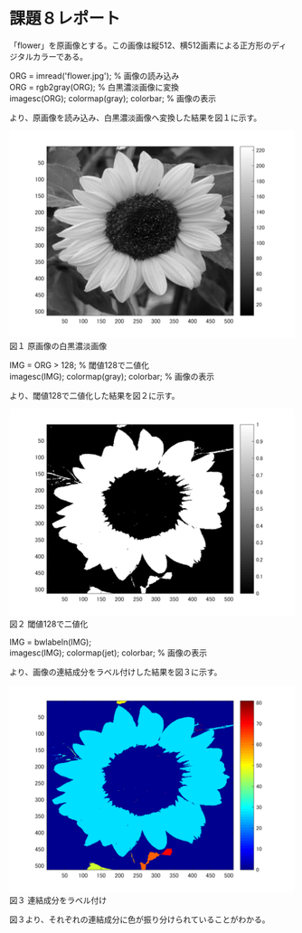 # 課題８レポート

「flower」を原画像とする。この画像は縦512、横512画素による正方形のディジタルカラーである。

ORG = imread('flower.jpg'); % 画像の読み込み  
ORG = rgb2gray(ORG); % 白黒濃淡画像に変換  
imagesc(ORG); colormap(gray); colorbar; % 画像の表示  

より、原画像を読み込み、白黒濃淡画像へ変換した結果を図１に示す。

![原画像](https://github.com/Koukuri/work_image_processing/blob/master/image/kadai8.1.png)
図１ 原画像の白黒濃淡画像

IMG = ORG > 128; % 閾値128で二値化  
imagesc(IMG); colormap(gray); colorbar; % 画像の表示　　

より、閾値128で二値化した結果を図２に示す。

![原画像](https://github.com/Koukuri/work_image_processing/blob/master/image/kadai8.2.png)
図２ 閾値128で二値化

IMG = bwlabeln(IMG);  
imagesc(IMG); colormap(jet); colorbar; % 画像の表示　　

より、画像の連結成分をラベル付けした結果を図３に示す。

![原画像](https://github.com/Koukuri/work_image_processing/blob/master/image/kadai8.3.png)
図３ 連結成分をラベル付け

図３より、それぞれの連結成分に色が振り分けられていることがわかる。
